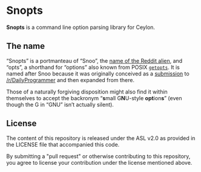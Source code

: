 Snopts
======

**Snopts** is a command line option parsing library for Ceylon.

The name
--------

“Snopts” is a portmanteau of “Snoo”, the [name of the Reddit alien][snoo],
and “opts”, a shorthand for “options” also known from POSIX [`getopts`][getopts].
It is named after Snoo because it was originally conceived as a [submission][origin] to [/r/DailyProgrammer][dp]
and then expanded from there.

Those of a naturally forgiving disposition might also find it within themselves to accept the backronym
“<strong>s</strong>mall G<strong>N</strong>U-style <strong>opt</strong>ion<strong>s</strong>”
(even though the G in “GNU” isn’t actually silent).

License
-------

The content of this repository is released under the ASL v2.0 as provided in the LICENSE file that accompanied this code.

By submitting a "pull request" or otherwise contributing to this repository, you agree to license your contribution under the license mentioned above.


[Snoo]: https://www.reddit.com/wiki/faq#wiki_what_is_that_alien_.2F_bug_thing.3F
[getopts]: http://pubs.opengroup.org/onlinepubs/9699919799/utilities/getopts.html
[origin]: https://www.reddit.com/r/dailyprogrammer/comments/2l6dll/11032014_challenge_187_easy_a_flagon_of_flags/clrzlhv
[dp]: https://www.reddit.com/r/dailyprogrammer/

